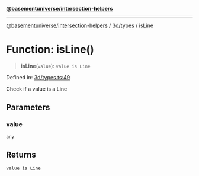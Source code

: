[**@basementuniverse/intersection-helpers**](../../../README.md)

***

[@basementuniverse/intersection-helpers](../../../README.md) / [3d/types](../README.md) / isLine

# Function: isLine()

> **isLine**(`value`): `value is Line`

Defined in: [3d/types.ts:49](https://github.com/basementuniverse/intersection-helpers/blob/3a364a58f0714fe52065b40529091d774e3a1a50/src/3d/types.ts#L49)

Check if a value is a Line

## Parameters

### value

`any`

## Returns

`value is Line`
